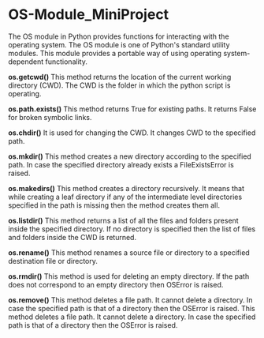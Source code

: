 # OS-Module_MiniProject
The OS module in Python provides functions for interacting with the operating system. The OS module is one of Python's standard utility modules. This module provides a portable way of using operating system-dependent functionality.

**os.getcwd()**
This method returns the location of the current working directory (CWD). The CWD is the folder in which the python script is operating.

**os.path.exists()**
This method returns True for existing paths. It returns False for broken symbolic links.

**os.chdir()**
It is used for changing the CWD. It changes CWD to the specified path.

**os.mkdir()**
This method creates a new directory according to the specified path. In case the specified directory already exists a FileExistsError is raised.

**os.makedirs()**
This method creates a directory recursively. It means that while creating a leaf directory if any of the intermediate level directories specified in the path is missing then the method creates them all.

**os.listdir()**
This method returns a list of all the files and folders present inside the specified directory. If no directory is specified then the list of files and folders inside the CWD is returned.

**os.rename()**
This method renames a source file or directory to a specified destination file or directory.

**os.rmdir()**
This method is used for deleting an empty directory. If the path does not correspond to an empty directory then OSError is raised.

**os.remove()**
This method deletes a file path. It cannot delete a directory. In case the specified path is that of a directory then the OSError is raised.
This method deletes a file path. It cannot delete a directory. In case the specified path is that of a directory then the OSError is raised.
